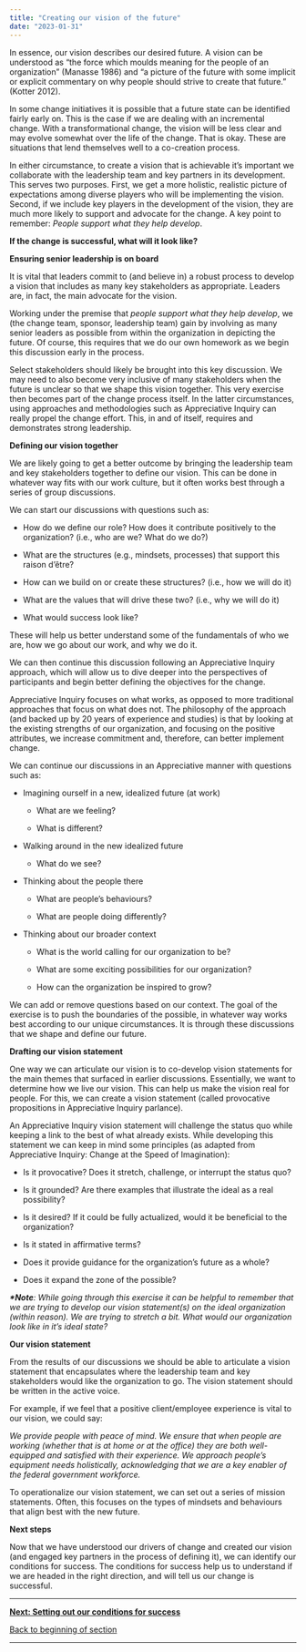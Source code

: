 ```yaml
---
title: "Creating our vision of the future"
date: "2023-01-31"
---
```


In essence, our vision describes our desired future. A vision can be understood as “the force which moulds meaning for the people of an organization” (Manasse 1986) and “a picture of the future with some implicit or explicit commentary on why people should strive to create that future.” (Kotter 2012).

In some change initiatives it is possible that a future state can be identified fairly early on. This is the case if we are dealing with an incremental change. With a transformational change, the vision will be less clear and may evolve somewhat over the life of the change. That is okay. These are situations that lend themselves well to a co-creation process.

In either circumstance, to create a vision that is achievable it’s important we collaborate with the leadership team and key partners in its development. This serves two purposes. First, we get a more holistic, realistic picture of expectations among diverse players who will be implementing the vision. Second, if we include key players in the development of the vision, they are much more likely to support and advocate for the change. A key point to remember: _People support what they help develop_.

**If the change is successful, what will it look like?**

**Ensuring senior leadership is on board**

It is vital that leaders commit to (and believe in) a robust process to develop a vision that includes as many key stakeholders as appropriate. Leaders are, in fact, the main advocate for the vision.

Working under the premise that _people support what they help develop_, we (the change team, sponsor, leadership team) gain by involving as many senior leaders as possible from within the organization in depicting the future. Of course, this requires that we do our own homework as we begin this discussion early in the process.

Select stakeholders should likely be brought into this key discussion. We may need to also become very inclusive of many stakeholders when the future is unclear so that we shape this vision together. This very exercise then becomes part of the change process itself. In the latter circumstances, using approaches and methodologies such as Appreciative Inquiry can really propel the change effort. This, in and of itself, requires and demonstrates strong leadership.

**Defining our vision together**

We are likely going to get a better outcome by bringing the leadership team and key stakeholders together to define our vision. This can be done in whatever way fits with our work culture, but it often works best through a series of group discussions.

We can start our discussions with questions such as:

- How do we define our role? How does it contribute positively to the organization? (i.e., who are we? What do we do?)

- What are the structures (e.g., mindsets, processes) that support this raison d’être?

- How can we build on or create these structures? (i.e., how we will do it)

- What are the values that will drive these two? (i.e., why we will do it)

- What would success look like?

These will help us better understand some of the fundamentals of who we are, how we go about our work, and why we do it.

We can then continue this discussion following an Appreciative Inquiry approach, which will allow us to dive deeper into the perspectives of participants and begin better defining the objectives for the change.

Appreciative Inquiry focuses on what works, as opposed to more traditional approaches that focus on what does not. The philosophy of the approach (and backed up by 20 years of experience and studies) is that by looking at the existing strengths of our organization, and focusing on the positive attributes, we increase commitment and, therefore, can better implement change.

We can continue our discussions in an Appreciative manner with questions such as:

- Imagining ourself in a new, idealized future (at work)
    - What are we feeling?
    
    - What is different?

- Walking around in the new idealized future
    - What do we see?

- Thinking about the people there
    - What are people’s behaviours?
    
    - What are people doing differently?

- Thinking about our broader context
    - What is the world calling for our organization to be?
    
    - What are some exciting possibilities for our organization?
    
    - How can the organization be inspired to grow?

We can add or remove questions based on our context. The goal of the exercise is to push the boundaries of the possible, in whatever way works best according to our unique circumstances. It is through these discussions that we shape and define our future.

**Drafting our vision statement**

One way we can articulate our vision is to co-develop vision statements for the main themes that surfaced in earlier discussions. Essentially, we want to determine how we live our vision. This can help us make the vision real for people. For this, we can create a vision statement (called provocative propositions in Appreciative Inquiry parlance).

An Appreciative Inquiry vision statement will challenge the status quo while keeping a link to the best of what already exists. While developing this statement we can keep in mind some principles (as adapted from Appreciative Inquiry: Change at the Speed of Imagination):

- Is it provocative? Does it stretch, challenge, or interrupt the status quo?

- Is it grounded? Are there examples that illustrate the ideal as a real possibility?

- Is it desired? If it could be fully actualized, would it be beneficial to the organization?

- Is it stated in affirmative terms?

- Does it provide guidance for the organization’s future as a whole?

- Does it expand the zone of the possible?

**_\*Note_**_: While going through this exercise it can be helpful to remember that we are trying to develop our vision statement(s) on the ideal organization (within reason). We are trying to stretch a bit. What would our organization look like in it’s ideal state?_

**Our vision statement**

From the results of our discussions we should be able to articulate a vision statement that encapsulates where the leadership team and key stakeholders would like the organization to go. The vision statement should be written in the active voice.

For example, if we feel that a positive client/employee experience is vital to our vision, we could say:

_We provide people with peace of mind. We ensure that when people are working (whether that is at home or at the office) they are both well-equipped and satisfied with their experience. We approach people’s equipment needs holistically, acknowledging that we are a key enabler of the federal government workforce._

To operationalize our vision statement, we can set out a series of mission statements. Often, this focuses on the types of mindsets and behaviours that align best with the new future.

**Next steps**  
  
Now that we have understood our drivers of change and created our vision (and engaged key partners in the process of defining it), we can identify our conditions for success. The conditions for success help us to understand if we are headed in the right direction, and will tell us our change is successful.

* * *

[******Next: Setting out our conditions for success******](/framework-for-leading-change/setting-out-our-conditions-for-success)

[Back to beginning of section](/framework-for-leading-change/laying-our-foundation-for-successful-change/)

* * *
